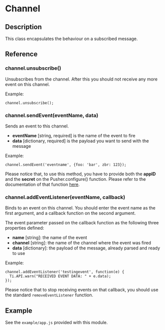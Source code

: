 # Channel

## Description

This class encapsulates the behaviour on a subscribed message.

## Reference

### channel.unsubscribe()

Unsubscribes from the channel. After this you should not receive any more
event on this channel.

Example:

    channel.unsubscribe();

### channel.sendEvent(eventName, data)

Sends an event to this channel.

- **eventName** [string, required] is the name of the event to fire
- **data** [dictionary, required] is the payload you want to send with the message

Example:

    channel.sendEvent('eventname', {foo: 'bar', zbr: 123});

Please notice that, to use this method, you have to provide both the **appID**
and the **secret** on the Pusher.configure() function. Please refer to the 
documentation of that function [here](index.html).

### channel.addEventListener(eventName, callback)

Binds to an event on this channel. You should enter the event name as the first
argument, and a callback function on the second argument.

The event parameter passed on the callback function as the following three
properties defined:

- **name** [string]: the name of the event
- **channel** [string]: the name of the channel where the event was fired
- **data** [dictionary]: the payload of the message, already parsed and ready
  to use

Example:

    channel.addEventListener('testingevent', function(e) {
      Ti.API.warn("RECEIVED EVENT DATA: " + e.data);
    });

Please notice that to stop receiving events on that callback, you should
use the standard `removeEventListener` function.

## Example

See the `example/app.js` provided with this module.


